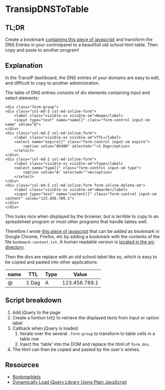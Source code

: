 # TransipDNSToTable

## TL;DR
Create a bookmark [containing this piece of javascript](https://raw.githubusercontent.com/LeoZandvliet/TransipDNSToTable/master/bookmark-content.txt) and transform the DNS Entries in your controlpanel to a beautifull old school html table. Then copy and paste to another program!

## Explanation
In the TransIP dashboard, the DNS entries of your domains are easy to edit,
and difficult to copy to another administration.

The table of DNS entries consists of div elements containing input and select elements:

    <div class="form-group">
	<div class="col-md-3 col-md-inline-form">
		<label class="visible-xs visible-sm">Naam</label>
		<input type="text" name="name[]" class="form-control input-sm name" value="@">
	</div>
	<div class="col-md-2 col-md-inline-form">
		<label class="visible-xs visible-sm">TTL</label>
		<select name="expire[]" class="form-control input-sm expire">
			<option value="86400" selected="">1 Dag</option>
		</select>
	</div>
	<div class="col-md-2 col-md-inline-form">
		<label class="visible-xs visible-sm">Type</label>
		<select name="type[]" class="form-control input-sm type">
			<option value="A" selected="">A</option>
		</select>
	</div>
	<div class="col-md-5 col-md-inline-form form-inline-delete-sm">
		<label class="visible-xs visible-sm">Waarde</label>
		<input type="text" name="content[]" class="form-control input-sm content" value="123.456.789.1">
	</div>
    </div>

This looks nice when displayed by the browser, but is terrible to copy to an spreadsheet program or most other programs that handle tables well.

Therefore I wrote [this piece of javascript](bookmark-content.txt) that can be added as bookmark in Google Chrome, Firefox, etc by adding a bookmark with the contents of the file `bookmark-content.txt`.
A human readable version is [located in the src directory](https://github.com/LeoZandvliet/TransipDNSToTable/blob/master/src/bookmark-content.txt).

Then the divs are replace with an old school tabel like so, which is easy to be copied and pasted into other applications:

| name | TTL | Type | Value |
| --- | --- | --- | --- |
| @	| 1 Dag | A | 123.456.789.1 |


## Script breakdown
1. Add jQuery to the page
2. Create a funtion txt() to retrieve the displayed texts from input or option label
3. Callback when jQuery is loaded:
   1. Iterate over the several `.form-group` to transform to table cells in a table row
   2. Inject the 'table' into the DOM and replace the html of `form.dns`.
4. The html can then be copied and pasted by the user's wishes.

## Resources
 * [Bookmarklets](http://caiorss.github.io/bookmarklets.html)
 * [Dynamically Load jQuery Library Using Plain JavaScript](https://www.sitepoint.com/dynamically-load-jquery-library-javascript/)
